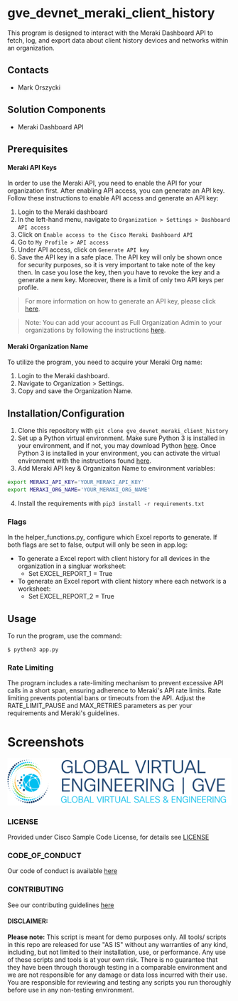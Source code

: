 # gve_devnet_meraki_client_history
This program is designed to interact with the Meraki Dashboard API to fetch, log, and export data about client history devices and networks within an organization.


## Contacts
* Mark Orszycki

## Solution Components
* Meraki Dashboard API

## Prerequisites
#### Meraki API Keys
In order to use the Meraki API, you need to enable the API for your organization first. After enabling API access, you can generate an API key. Follow these instructions to enable API access and generate an API key:
1. Login to the Meraki dashboard
2. In the left-hand menu, navigate to `Organization > Settings > Dashboard API access`
3. Click on `Enable access to the Cisco Meraki Dashboard API`
4. Go to `My Profile > API access`
5. Under API access, click on `Generate API key`
6. Save the API key in a safe place. The API key will only be shown once for security purposes, so it is very important to take note of the key then. In case you lose the key, then you have to revoke the key and a generate a new key. Moreover, there is a limit of only two API keys per profile.

> For more information on how to generate an API key, please click [here](https://developer.cisco.com/meraki/api-v1/#!authorization/authorization). 

> Note: You can add your account as Full Organization Admin to your organizations by following the instructions [here](https://documentation.meraki.com/General_Administration/Managing_Dashboard_Access/Managing_Dashboard_Administrators_and_Permissions).

#### Meraki Organization Name
To utilize the program, you need to acquire your Meraki Org name:
1. Login to the Meraki dashboard.
2. Navigate to Organization > Settings.
3. Copy and save the Organization Name.


## Installation/Configuration
1. Clone this repository with `git clone gve_devnet_meraki_client_history`
2. Set up a Python virtual environment. Make sure Python 3 is installed in your environment, and if not, you may download Python [here](https://www.python.org/downloads/). Once Python 3 is installed in your environment, you can activate the virtual environment with the instructions found [here](https://docs.python.org/3/tutorial/venv.html).
3. Add Meraki API key & Organizaiton Name to environment variables:
```bash
export MERAKI_API_KEY='YOUR_MERAKI_API_KEY'
export MERAKI_ORG_NAME='YOUR_MERAKI_ORG_NAME'
```
4. Install the requirements with `pip3 install -r requirements.txt`

### Flags
In the helper_functions.py, configure which Excel reports to generate. If both flags are set to false, output will only be seen in app.log:

* To generate a Excel report with client history for all devices in the organization in a singluar worksheet:
    * Set EXCEL_REPORT_1 = True
* To generate an Excel report with client history where each network is a worksheet:
    * Set EXCEL_REPORT_2 = True


## Usage
To run the program, use the command:
```
$ python3 app.py
```


### Rate Limiting
The program includes a rate-limiting mechanism to prevent excessive API calls in a short span, ensuring adherence to Meraki's API rate limits. Rate limiting prevents potential bans or timeouts from the API. Adjust the RATE_LIMIT_PAUSE and MAX_RETRIES parameters as per your requirements and Meraki's guidelines.


# Screenshots

![/IMAGES/0image.png](/IMAGES/0image.png)

### LICENSE

Provided under Cisco Sample Code License, for details see [LICENSE](LICENSE.md)

### CODE_OF_CONDUCT

Our code of conduct is available [here](CODE_OF_CONDUCT.md)

### CONTRIBUTING

See our contributing guidelines [here](CONTRIBUTING.md)

#### DISCLAIMER:
<b>Please note:</b> This script is meant for demo purposes only. All tools/ scripts in this repo are released for use "AS IS" without any warranties of any kind, including, but not limited to their installation, use, or performance. Any use of these scripts and tools is at your own risk. There is no guarantee that they have been through thorough testing in a comparable environment and we are not responsible for any damage or data loss incurred with their use.
You are responsible for reviewing and testing any scripts you run thoroughly before use in any non-testing environment.